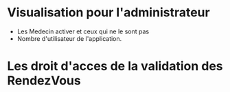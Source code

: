 # Visualisation pour l'administrateur
- Les Medecin activer et ceux qui ne le sont pas 
- Nombre d'utilisateur de l'application. 
# Les droit d'acces de la validation des RendezVous
